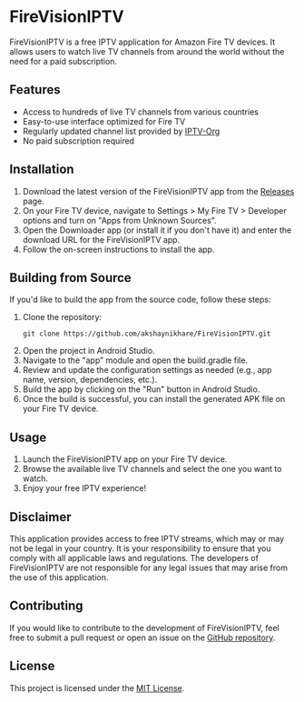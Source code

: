 # FireVisionIPTV

FireVisionIPTV is a free IPTV application for Amazon Fire TV devices. It allows users to watch live TV channels from around the world without the need for a paid subscription.

## Features

- Access to hundreds of live TV channels from various countries
- Easy-to-use interface optimized for Fire TV
- Regularly updated channel list provided by [IPTV-Org](https://github.com/iptv-org/)
- No paid subscription required

## Installation

1. Download the latest version of the FireVisionIPTV app from the [Releases](https://github.com/akshaynikhare/FireVisionIPTV/releases) page.
2. On your Fire TV device, navigate to Settings > My Fire TV > Developer options and turn on "Apps from Unknown Sources".
3. Open the Downloader app (or install it if you don't have it) and enter the download URL for the FireVisionIPTV app.
4. Follow the on-screen instructions to install the app.

## Building from Source

If you'd like to build the app from the source code, follow these steps:

1. Clone the repository:
    ```
    git clone https://github.com/akshaynikhare/FireVisionIPTV.git
    ```
2. Open the project in Android Studio.
3. Navigate to the "app" module and open the build.gradle file.
4. Review and update the configuration settings as needed (e.g., app name, version, dependencies, etc.).
5. Build the app by clicking on the "Run" button in Android Studio.
6. Once the build is successful, you can install the generated APK file on your Fire TV device.

## Usage

1. Launch the FireVisionIPTV app on your Fire TV device.
2. Browse the available live TV channels and select the one you want to watch.
3. Enjoy your free IPTV experience!

## Disclaimer

This application provides access to free IPTV streams, which may or may not be legal in your country. It is your responsibility to ensure that you comply with all applicable laws and regulations. The developers of FireVisionIPTV are not responsible for any legal issues that may arise from the use of this application.

## Contributing

If you would like to contribute to the development of FireVisionIPTV, feel free to submit a pull request or open an issue on the [GitHub repository](https://github.com/akshaynikhare/FireVisionIPTV).

## License

This project is licensed under the [MIT License](LICENSE).